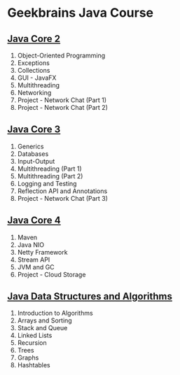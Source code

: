 # Geekbrains Java Course

## [Java Core 2](core-2/)

1. Object-Oriented Programming
2. Exceptions
3. Collections
4. GUI - JavaFX
5. Multithreading
6. Networking
7. Project - Network Chat (Part 1)
8. Project - Network Chat (Part 2)


## [Java Core 3](core-3/)

1. Generics
2. Databases
3. Input-Output
4. Multithreading (Part 1)
5. Multithreading (Part 2)
6. Logging and Testing
7. Reflection API and Annotations
8. Project - Network Chat (Part 3)

## [Java Core 4](core-4/)

1. Maven
2. Java NIO
3. Netty Framework
4. Stream API
5. JVM and GC
6. Project - Cloud Storage

## [Java Data Structures and Algorithms](data-structures/)

1. Introduction to Algorithms
2. Arrays and Sorting
3. Stack and Queue
4. Linked Lists
5. Recursion
6. Trees
7. Graphs
8. Hashtables
